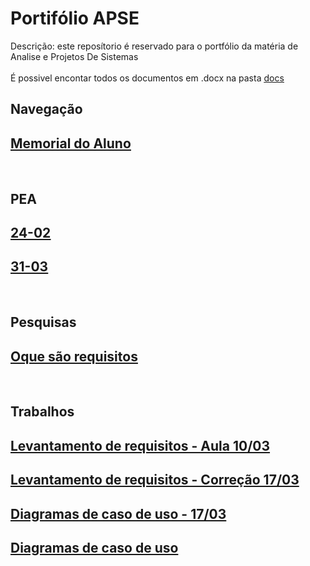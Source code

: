 # Portifólio APSE
 Descrição: este reposítorio é reservado para o portfólio da matéria de Analise e Projetos De Sistemas 
 <br><br>
 É possivel encontar todos os documentos em .docx na pasta [<ins>docs</ins>]($root$/../docs)

## Navegação
## [<ins>Memorial do Aluno</ins>]($root$/../Memorial%20do%20Aluno/Memorial.md)

<br>

## PEA
## [<ins>24-02</ins>]($root$/../Avalição%20do%20PEA/PEA-24-02.md)
## [<ins>31-03</ins>]($root$/../Avalição%20do%20PEA/PEA-31-03.md)

<br>

## Pesquisas
## [Oque são requisitos]($root$/../docs/O%20que%20são%20requisitos.pdf)

<br>

## Trabalhos
## [Levantamento de requisitos - Aula 10/03]($root$/../docs/Levantamento%20de%20Requisitos.pdf)
## [Levantamento de requisitos - Correção 17/03]($root$/../docs/Levantamento%20de%20Requisitos%202.0%20(Aula%2017-03).pdf)
## [Diagramas de caso de uso - 17/03]($root$/../docs/Diagramas%20de%20Caso%20de%20Uso.pdf)

## [Diagramas de caso de uso]($root$/../docs/Diagramas%20de%20Caso%20de%20Uso.pdf)